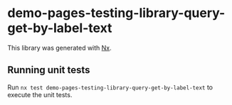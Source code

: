 # demo-pages-testing-library-query-get-by-label-text

This library was generated with [Nx](https://nx.dev).

## Running unit tests

Run `nx test demo-pages-testing-library-query-get-by-label-text` to execute the unit tests.
